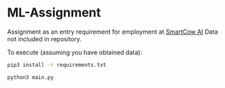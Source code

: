 # ML-Assignment

Assignment as an entry requirement for employment at [SmartCow AI](https://smartcow.ai/)
Data not included in repository.

To execute (assuming you have obtained data):

```bash
pip3 install -r requirements.txt
```

```bash
python3 main.py
```
